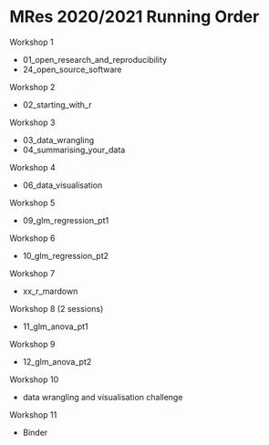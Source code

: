# MRes 2020/2021 Running Order

Workshop 1
 - 01_open_research_and_reproducibility
 - 24_open_source_software

Workshop 2	
 - 02_starting_with_r

Workshop 3
 - 03_data_wrangling
 - 04_summarising_your_data

Workshop 4
 - 06_data_visualisation 

Workshop 5
 - 09_glm_regression_pt1
 
Workshop 6
 - 10_glm_regression_pt2
  
Workshop 7
 - xx_r_mardown
 
Workshop 8 (2 sessions)
 - 11_glm_anova_pt1

Workshop 9
 - 12_glm_anova_pt2

Workshop 10
 - data wrangling and visualisation challenge
 
Workshop 11
 - Binder



